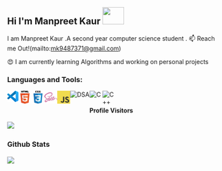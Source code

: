 
##  Hi I'm Manpreet Kaur <img width="50px" height="40px" src="https://i.pinimg.com/originals/03/68/c2/0368c21a37cce3e3628ff8eeccc4e2a4.gif">
I am Manpreet Kaur .A second year computer science student .
:mailbox: Reach me Out!(mailto:mk9487371@gmail.com)

:heart_eyes: I am currently learning Algorithms and working on personal projects<br>

### Languages and Tools:

<img align="left" alt="Visual Studio Code" width="26px" src="https://raw.githubusercontent.com/github/explore/80688e429a7d4ef2fca1e82350fe8e3517d3494d/topics/visual-studio-code/visual-studio-code.png" />
<img align="left" alt="HTML5" width="30px" src="https://raw.githubusercontent.com/github/explore/80688e429a7d4ef2fca1e82350fe8e3517d3494d/topics/html/html.png" />
<img align="left" alt="CSS3" width="30px" src="https://raw.githubusercontent.com/github/explore/80688e429a7d4ef2fca1e82350fe8e3517d3494d/topics/css/css.png" />
<img align="left" alt="Sass" width="30px" src="https://raw.githubusercontent.com/github/explore/80688e429a7d4ef2fca1e82350fe8e3517d3494d/topics/sass/sass.png" />
<img align="left" alt="JavaScript" width="30px" src="https://raw.githubusercontent.com/github/explore/80688e429a7d4ef2fca1e82350fe8e3517d3494d/topics/javascript/javascript.png"/>
<img align="left" alt="DSA" width="45px" height="60px"src="https://simplesnippets.tech/wp-content/uploads/2019/04/data-structures-and-algorithms-course-for-beginners1.jpg"/>

<img align="left" alt="C" width="30px" src="https://i.pinimg.com/originals/6e/46/e7/6e46e7dbe2bb73dacc055e5dbd85c3ad.png"/>

<img align="left" alt="C++" width="30px" src="https://upload.wikimedia.org/wikipedia/commons/thumb/1/18/ISO_C%2B%2B_Logo.svg/1200px-ISO_C%2B%2B_Logo.svg.png"/>


<br>

#### Profile Visitors
 <img src="https://komarev.com/ghpvc/?username=manpreet244&label=Profile%20views&color=0e75b6&style=flat"/>

### Github Stats 

<img align="center" src="https://github-readme-stats.vercel.app/api?username=manpreet244&show_icons=true&hide_border=true&theme=radical"/><br>

